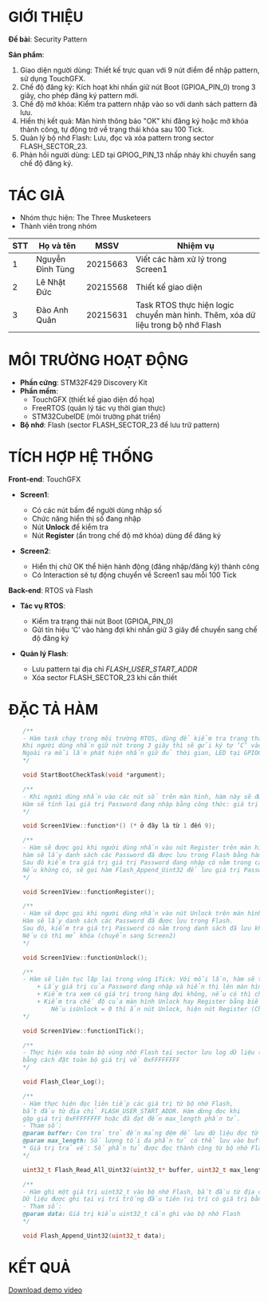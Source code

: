 # GIỚI THIỆU
**Đề bài**:    Security Pattern

**Sản phẩm**: 
1.    Giao diện người dùng: Thiết kế trực quan với 9 nút điểm để nhập pattern, sử dụng TouchGFX.
2.    Chế độ đăng ký: Kích hoạt khi nhấn giữ nút Boot (GPIOA_PIN_0) trong 3 giây, cho phép đăng ký pattern mới.
3.    Chế độ mở khóa: Kiểm tra pattern nhập vào so với danh sách pattern đã lưu.
4.    Hiển thị kết quả: Màn hình thông báo "OK" khi đăng ký hoặc mở khóa thành công, tự động trở về trạng thái khóa sau 100 Tick.
5.    Quản lý bộ nhớ Flash: Lưu, đọc và xóa pattern trong sector FLASH_SECTOR_23.
6.    Phản hồi người dùng: LED tại GPIOG_PIN_13 nhấp nháy khi chuyển sang chế độ đăng ký.

# TÁC GIẢ
-    Nhóm thực hiện: The Three Musketeers
-    Thành viên trong nhóm 

| STT | Họ và tên | MSSV | Nhiệm vụ |
|-----|-----------|------|----------|
| 1   | Nguyễn Đình Tùng | 20215663 | Viết các hàm xử lý trong Screen1 |
| 2   | Lê Nhật Đức | 20215568 | Thiết kế giao diện |
| 3   | Đào Anh Quân | 20215631 | Task RTOS thực hiện logic chuyển màn hình. Thêm, xóa dữ liệu trong bộ nhớ Flash |

# MÔI TRƯỜNG HOẠT ĐỘNG
- **Phần cứng**: STM32F429 Discovery Kit
- **Phần mềm**:
    + TouchGFX (thiết kế giao diện đồ họa)
    + FreeRTOS (quản lý tác vụ thời gian thực)
    + STM32CubeIDE (môi trường phát triển)
- **Bộ nhớ**: Flash (sector FLASH_SECTOR_23 để lưu trữ pattern)

# TÍCH HỢP HỆ THỐNG
**Front-end**: TouchGFX
- **Screen1**:
    <image-card src="images/screen1.png" ></image-card>
    + Có các nút bấm để người dùng nhập số 
    + Chức năng hiển thị số đang nhập 
    + Nút **Unlock** để kiểm tra  
    + Nút **Register** (ẩn trong chế độ mở khóa) dùng để đăng ký  

- **Screen2**:
    <image-card src="images/screen2.png" ></image-card>
    + Hiển thị chữ OK thể hiện hành động (đăng nhập/đăng ký) thành công 
    + Có Interaction sẽ tự động chuyển về Screen1 sau mỗi 100 Tick

 **Back-end**: RTOS và Flash
- **Tác vụ RTOS**:
    + Kiểm tra trạng thái nút Boot (GPIOA_PIN_0) 
    + Gửi tín hiệu ‘C’ vào hàng đợi khi nhấn giữ 3 giây để chuyển sang chế độ đăng ký 

- **Quản lý Flash**:
    + Lưu pattern tại địa chỉ *FLASH_USER_START_ADDR*
    + Xóa sector FLASH_SECTOR_23 khi cần thiết 

# ĐẶC TẢ HÀM
```c
    /** 
    - Hàm task chạy trong môi trường RTOS, dùng để kiểm tra trạng thái nút nhấn tại chân GPIOA_PIN_0.
    Khi người dùng nhấn giữ nút trong 3 giây thì sẽ gửi ký tự ‘C’ vào hàng đợi, là tín hiệu để sang màn hình đăng ký.
    Ngoài ra mỗi lần phát hiện nhấn giữ đủ thời gian, LED tại GPIOG_PIN_13 sẽ nhấp nháy để phản hồi. 
    */ 

    void StartBootCheckTask(void *argument);
```

```c
    /** 
    - Khi người dùng nhấn vào các nút số trên màn hình, hàm này sẽ được gọi tương ứng.
    Hàm sẽ tính lại giá trị Password đang nhập bằng công thức: giá trị mới = giá trị cũ * 10 + i ; 
    */ 

    void Screen1View::function*() (* ở đây là từ 1 đến 9); 
```

```c
    /** 
    - Hàm sẽ được gọi khi người dùng nhấn vào nút Register trên màn hình,
    hàm sẽ lấy danh sách các Password đã được lưu trong Flash bằng hàm : Flash_Read_All_Uint32.
    Sau đó kiểm tra giá trị giá trị Password đang nhập có nằm trong các giá trị đã lưu không.
    Nếu không có, sẽ gọi hàm Flash_Append_Uint32 để lưu giá trị Password đăng ký và chuyển sang Screen2 
    */ 

    void Screen1View::functionRegister(); 
```

```c
    /** 
    - Hàm sẽ được gọi khi người dùng nhấn vào nút Unlock trên màn hình.
    Hàm sẽ lấy danh sách các Password đã được lưu trong Flash.
    Sau đó, kiểm tra giá trị Password có nằm trong danh sách đã lưu không.
    Nếu có thì mở khóa (chuyển sang Screen2)
    */ 

    void Screen1View::functionUnlock();
```

```c
    /** 
    - Hàm sẽ liên tục lặp lại trong vòng 1Tick: Với mỗi lần, hàm sẽ thực hiện các công việc: 
        + Lấy giá trị của Password đang nhập và hiển thị lên màn hình. 
        + Kiểm tra xem có giá trị trong hàng đợi không, nếu có thì chuyển màn hình sang chế độ Register 
        + Kiểm tra chế độ của màn hình Unlock hay Register bằng biến toàn cụ isUnlock. 
            Nếu isUnlock = 0 thì ẩn nút Unlock, hiện nút Register (Chế độ Register) và ngược lại. 
    */ 

    void Screen1View::function1Tick();
```

```c
    /** 
    - Thực hiện xóa toàn bộ vùng nhớ Flash tại sector lưu log dữ liệu (FLASH_SECTOR_23),
    bằng cách đặt toàn bộ giá trị về 0xFFFFFFFF 
    */ 

    void Flash_Clear_Log(); 
```

```c
    /** 
    - Hàm thực hiện đọc liên tiếp các giá trị từ bộ nhớ Flash,
    bắt đầu từ địa chỉ FLASH_USER_START_ADDR. Hàm dừng đọc khi
    gặp giá trị 0xFFFFFFFF hoặc đã đạt đến max_length phần tử. 
    - Tham số: 
    @param buffer: Con trỏ trỏ đến mảng đệm để lưu dữ liệu đọc từ Flash 
    @param max_length: Số lượng tối đa phần tử có thể lưu vào buffer 
    * Giá trị trả về: Số phần tử được đọc thành công từ bộ nhớ Flash 
    */ 

    uint32_t Flash_Read_All_Uint32(uint32_t* buffer, uint32_t max_length); 
```

```c
    /** 
    - Hàm ghi một giá trị uint32_t vào bộ nhớ Flash, bắt đầu từ địa chỉ FLASH_USER_START_ADDR.
    Dữ liệu được ghi tại vị trí trống đầu tiên (vị trí có giá trị bằng 0xFFFFFFFF. 
    - Tham số: 
    @param data: Giá trị kiểu uint32_t cần ghi vào bộ nhớ Flash 
    */ 

    void Flash_Append_Uint32(uint32_t data); 
```

# KẾT QUẢ
[Download demo video](./demoNhung.mp4)
